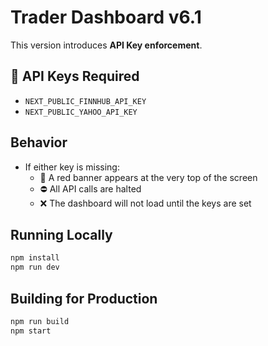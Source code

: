 # Trader Dashboard v6.1

This version introduces **API Key enforcement**.

## 🔑 API Keys Required
- `NEXT_PUBLIC_FINNHUB_API_KEY`
- `NEXT_PUBLIC_YAHOO_API_KEY`

## Behavior
- If either key is missing:
  - 🚨 A red banner appears at the very top of the screen
  - ⛔ All API calls are halted
  - ❌ The dashboard will not load until the keys are set

## Running Locally
```bash
npm install
npm run dev
```

## Building for Production
```bash
npm run build
npm start
```
